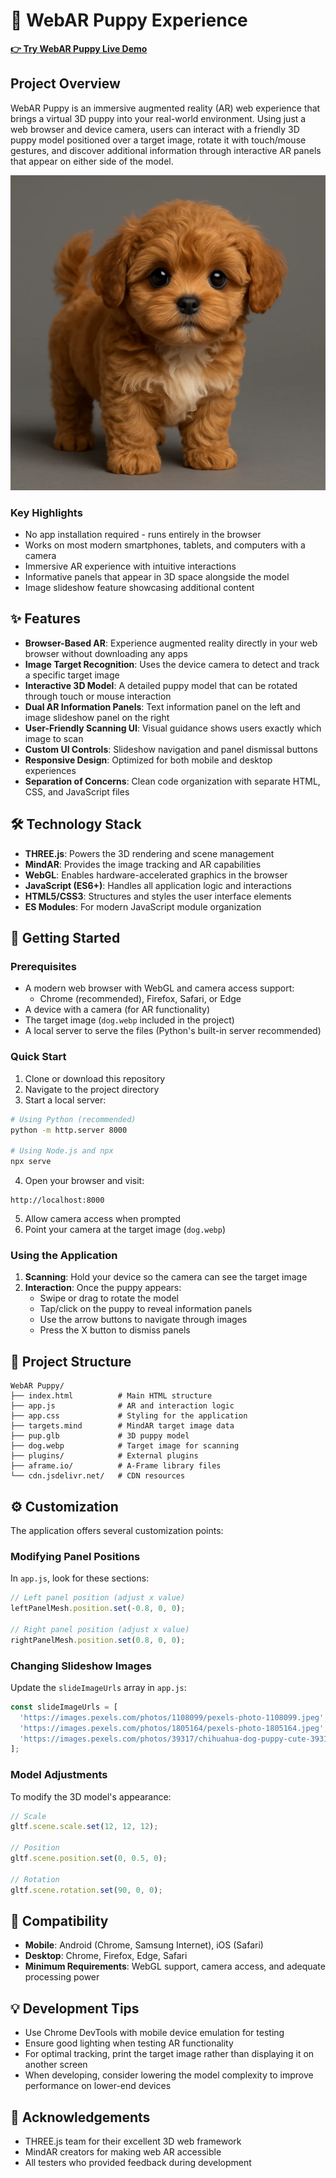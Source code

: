 # 🐶 WebAR Puppy Experience

**[👉 Try WebAR Puppy Live Demo](https://reliable-melba-93be87.netlify.app/)**

## Project Overview

WebAR Puppy is an immersive augmented reality (AR) web experience that brings a virtual 3D puppy into your real-world environment. Using just a web browser and device camera, users can interact with a friendly 3D puppy model positioned over a target image, rotate it with touch/mouse gestures, and discover additional information through interactive AR panels that appear on either side of the model.

![WebAR Puppy Demo](dog.webp)

### Key Highlights

- No app installation required - runs entirely in the browser
- Works on most modern smartphones, tablets, and computers with a camera
- Immersive AR experience with intuitive interactions
- Informative panels that appear in 3D space alongside the model
- Image slideshow feature showcasing additional content

## ✨ Features

- **Browser-Based AR**: Experience augmented reality directly in your web browser without downloading any apps
- **Image Target Recognition**: Uses the device camera to detect and track a specific target image
- **Interactive 3D Model**: A detailed puppy model that can be rotated through touch or mouse interaction
- **Dual AR Information Panels**: Text information panel on the left and image slideshow panel on the right
- **User-Friendly Scanning UI**: Visual guidance shows users exactly which image to scan
- **Custom UI Controls**: Slideshow navigation and panel dismissal buttons
- **Responsive Design**: Optimized for both mobile and desktop experiences
- **Separation of Concerns**: Clean code organization with separate HTML, CSS, and JavaScript files

## 🛠️ Technology Stack

- **THREE.js**: Powers the 3D rendering and scene management
- **MindAR**: Provides the image tracking and AR capabilities
- **WebGL**: Enables hardware-accelerated graphics in the browser
- **JavaScript (ES6+)**: Handles all application logic and interactions
- **HTML5/CSS3**: Structures and styles the user interface elements
- **ES Modules**: For modern JavaScript module organization

## 🚀 Getting Started

### Prerequisites

- A modern web browser with WebGL and camera access support:
  - Chrome (recommended), Firefox, Safari, or Edge
- A device with a camera (for AR functionality)
- The target image (`dog.webp` included in the project)
- A local server to serve the files (Python's built-in server recommended)

### Quick Start

1. Clone or download this repository
2. Navigate to the project directory
3. Start a local server:

```bash
# Using Python (recommended)
python -m http.server 8000

# Using Node.js and npx
npx serve
```

4. Open your browser and visit:
```
http://localhost:8000
```

5. Allow camera access when prompted
6. Point your camera at the target image (`dog.webp`)

### Using the Application

1. **Scanning**: Hold your device so the camera can see the target image
2. **Interaction**: Once the puppy appears:
   - Swipe or drag to rotate the model
   - Tap/click on the puppy to reveal information panels
   - Use the arrow buttons to navigate through images
   - Press the X button to dismiss panels

## 📁 Project Structure

```
WebAR Puppy/
├── index.html          # Main HTML structure
├── app.js              # AR and interaction logic
├── app.css             # Styling for the application
├── targets.mind        # MindAR target image data
├── pup.glb             # 3D puppy model
├── dog.webp            # Target image for scanning
├── plugins/            # External plugins
├── aframe.io/          # A-Frame library files
└── cdn.jsdelivr.net/   # CDN resources
```

## ⚙️ Customization

The application offers several customization points:

### Modifying Panel Positions
In `app.js`, look for these sections:
```javascript
// Left panel position (adjust x value)
leftPanelMesh.position.set(-0.8, 0, 0);

// Right panel position (adjust x value)
rightPanelMesh.position.set(0.8, 0, 0);
```

### Changing Slideshow Images
Update the `slideImageUrls` array in `app.js`:
```javascript
const slideImageUrls = [
  'https://images.pexels.com/photos/1108099/pexels-photo-1108099.jpeg',
  'https://images.pexels.com/photos/1805164/pexels-photo-1805164.jpeg',
  'https://images.pexels.com/photos/39317/chihuahua-dog-puppy-cute-39317.jpeg'
];
```

### Model Adjustments
To modify the 3D model's appearance:
```javascript
// Scale
gltf.scene.scale.set(12, 12, 12);

// Position
gltf.scene.position.set(0, 0.5, 0);

// Rotation
gltf.scene.rotation.set(90, 0, 0);
```

## 📱 Compatibility

- **Mobile**: Android (Chrome, Samsung Internet), iOS (Safari)
- **Desktop**: Chrome, Firefox, Edge, Safari
- **Minimum Requirements**: WebGL support, camera access, and adequate processing power

## 💡 Development Tips

- Use Chrome DevTools with mobile device emulation for testing
- Ensure good lighting when testing AR functionality
- For optimal tracking, print the target image rather than displaying it on another screen
- When developing, consider lowering the model complexity to improve performance on lower-end devices



## 🙏 Acknowledgements

- THREE.js team for their excellent 3D web framework
- MindAR creators for making web AR accessible
- All testers who provided feedback during development
